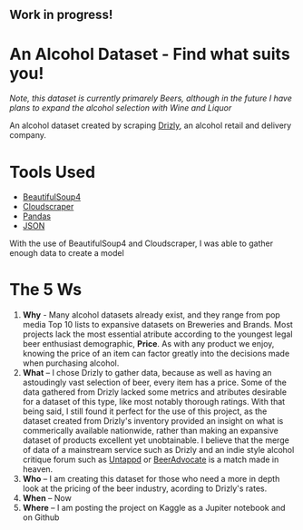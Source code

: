 ## Work in progress!
# An Alcohol Dataset - Find what suits you!
*Note, this dataset is currently primarely Beers, although in the future I have plans to expand the alcohol selection with Wine and Liquor*

An alcohol dataset created by scraping <a href="https://drizly.com/">Drizly</a>, an alcohol retail and delivery company.

# Tools Used
<ul>
	<li><a href="https://pypi.org/project/beautifulsoup4/">BeautifulSoup4</a></li>
	<li><a href="https://github.com/VeNoMouS/cloudscraper">Cloudscraper</a></li>
	<li><a href="https://pandas.pydata.org/">Pandas</a></li>
	<li><a href="https://docs.python.org/3/library/json.html">JSON</a></li>
</ul>

  
With the use of BeautifulSoup4 and Cloudscraper, I was able to gather enough data to create a model

# The 5 Ws
<ol>
	<li><strong>Why</strong> - Many alcohol datasets already exist, and they range from pop media Top 10 lists to expansive datasets on Breweries and Brands. Most projects lack the most essential atribute according to the youngest legal beer enthusiast demographic, <b>Price</b>. As with any product we enjoy, knowing the price of an item can factor greatly into the decisions made when purchasing alcohol.</li>
	<li><strong>What</strong> – I chose Drizly to gather data, because as well as having an astoudingly vast selection of beer, every item has a price. Some of the data gathered from Drizly lacked some metrics and atributes desirable for a dataset of this type, like most notably thorough ratings. With that being said, I still found it perfect for the use of this project, as the dataset created from Drizly's inventory provided an insight on what is commerically available nationwide, rather than making an expansive dataset of products excellent yet unobtainable. I believe that the merge of data of a mainstream service such as Drizly and an indie style alcohol critique forum such as <a href="https://untappd.com/">Untappd</a> or <a href="https://www.beeradvocate.com/">BeerAdvocate</a> is a match made in heaven.</li>
	<li><strong>Who</strong> – I am creating this dataset for those who need a more in depth look at the pricing of the beer industry, acording to Drizly's rates.</li>
	<li><strong>When</strong> – Now</li>
	<li><strong>Where</strong> – I am posting the project on Kaggle as a Jupiter notebook and on Github</li>
</ol>

